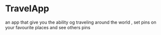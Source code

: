 # TravelApp
an app that give you the ability og traveling around the world , set pins on your favourite places and see others pins 
